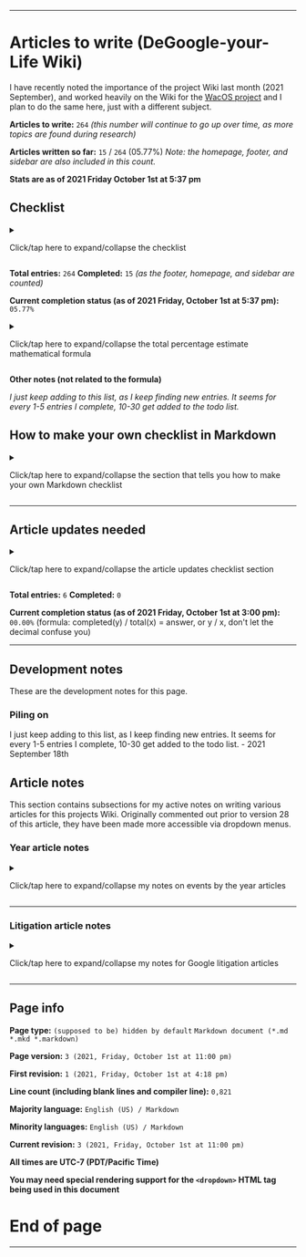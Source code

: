 
***

# Articles to write (DeGoogle-your-Life Wiki)

<!-- TODO ![]() What should the image be? !-->

I have recently noted the importance of the project Wiki last month (2021 September), and worked heavily on the Wiki for the [WacOS project](https://github.com/seanpm2001/WacOS/wiki/) and I plan to do the same here, just with a different subject.

<!-- This project has become a strong Apple Wiki, and it expands outside the scope of just WacOS. Articles should still be based on WacOS when possible, but also contain info on Apple - 2021 Saturday September 18th !-->

**Articles to write:** `264` _(this number will continue to go up over time, as more topics are found during research)_

**Articles written so far:** `15` / `264` (05.77%) _Note: the homepage, footer, and sidebar are also included in this count._

**Stats are as of 2021 Friday October 1st at 5:37 pm**

## Checklist

<details>
	<summary><p>Click/tap here to expand/collapse the checklist</p></summary>

* - [x] Home

* - [x] Footer

* - [x] Sidebar

* - [x] Project language file info

* - [x] Snapshot version control system

* - [ ] Image credits

* - [x] .TODO

* - [ ] Languages used

* - [ ] Firefox

* - [x] acid1

* - [x] acid2

* - [x] acid3

* - [ ] DuckDuckGo_Browser

* - [ ] Dennis Ritchie

* - [ ] YAML

* - [ ] XML

* - [ ] Google Litigation

* - [ ] Criticism of Google

* - [ ] Google LLC

* - [ ] Google Campus

* - [ ] History of Google

* - [ ] Google Slang

* - [ ] Google and privacy (1998-2009)

* - [ ] Google and privacy (2009-2013)

* - [ ] Google and privacy (2013-2021)

* - [x] 1998

* - [ ] 1999

* - [ ] 2000

* - [ ] 2001

* - [ ] 2002

* - [ ] 2003

* - [ ] 2004

* - [ ] 2005

* - [ ] 2006

* - [ ] 2007

* - [ ] 2008

* - [ ] 2009

* - [ ] 2010

* - [ ] 2011

* - [ ] 2012

* - [ ] 2013

* - [ ] 2014

* - [ ] 2015

* - [ ] 2016

* - [ ] 2017

* - [ ] 2018

* - [ ] 2019

* - [ ] 2020

* - [ ] 2021

* - [ ] Google Logo history

* - [ ] Don't be evil

* - [ ] Power Macintosh 5200 LC

* - [x] PRISM (Surveillance program)

* - [x] .TEMPLATE_Year

* - [ ] !Collection_list_of_Templates

* - [ ] !Collection_list_of_Collections

* - [ ] !All_Rules

* - [ ] Google website

* - [ ] Jargon

* - [ ] Glossary of Google terms

* - [ ] Google Emojis (see also: Emojipedia, etc.)

* - [ ] !Redirects (A page of redirects, such as Goggle, Chrome (without Google), etc.)

* - [ ] Seanpm2001 Google experience (2010-2018, 2018-2021)

* - [ ] List of Google services

* - [ ] XML

* - [ ] WideVine DRM

* - [ ] WideVine DRM (article)

* - [ ] DRM

* - [ ] Richard Stallman

* - [ ] Edward Snowden

* - [x] Google Chrome

* - [ ] Google Chromium

* - [ ] Google Chrome version history

* - [ ] Google Search

* - [ ] Google Plus

* - [ ] Google Swiffy

* - [ ] Corporate Memphis

* - [ ] ChromeOS

* - [ ] ChromiumOS

* - [ ] Google Fuchsia

* - [ ] Google Screaming ad

* - [ ] YouTube

* - [ ] Alternating from YouTube (article)

* - [ ] Spread Privacy (DuckDuckGo)

* - [ ] Scroogled (Microsoft)

* - [ ] AMP

* - [ ] Google Docs

* - [ ] Google Sheets

* - [ ] Google Slides

* - [ ] Google Drawings

* - [ ] Android version history

* - [ ] Android

* - [ ] Open Handset Alliance

* - [ ] Google Zero

* - [ ] Chromium

* - [ ] Ungoogled Chromium

* - [ ] FLoC (Federated Learning of Cohorts)

* - [ ] What the FLoC (article)

* - [ ] GMAIL

* - [ ] Google Account

* - [ ] Google Sites

* - [ ] Google Sites (Classic)

* - [ ] Google Sites ("new")

* - [ ] Google Hangouts

* - [x] KilledByGoogle

* - [ ] Google Chrome Dinosaur (include media)

* - [ ] ChromeBook

* - [ ] ChromeBase

* - [ ] ChromeBlet

* - [ ] ChromeBit

* - [ ] ChromeCast

* - [ ] Why you should stop using Google Chrome (article)

* - [ ] DeGoogled Android phone research (repo)

* - [ ] Google Duo

* - [ ] Android 1.1 (petit four)

* - [ ] Android 1.5 (cupcake)

* - [ ] Android 1.6 (donut)

* - [ ] Android 2.0 (eclair)

* - [ ] Android 2.1 (froyo)

* - [ ] Android 2.3 (Gingerbread)

* - [ ] Android 3.0 (Honeycomb)

* - [ ] Android 4.0 (Ice Cream Sandwich)

* - [ ] Android 4.1 (Jelly Bean)

* - [ ] Android 4.4 (Kitkat)

* - [ ] Android 5.0 (Lollipop)

* - [ ] Android 6.0 (Marshmallow)

* - [ ] Android 7.0 (Nougat)

* - [ ] Android 8.0 (Oreo)

* - [ ] Android 9.0 (Pie)

* - [ ] Android 10.0

* - [ ] Android 11.0

* - [ ] Android 12.0

* - [ ] Material design

* - [ ] Google trackers across the Internet

* - [ ] Google security

* - [ ] Google performance

* - [ ] Google security issues (article)

* - [ ] Google performance issues (article)

* - [ ] Google Octane

* - [ ] Blink (layout engine)

* - [ ] Google Classroom

* - [ ] Google Scholar

* - [ ] Google Translate

* - [ ] Google Allo

* - [ ] Google Video

* - [ ] WebM

* - [ ] WebP

* - [ ] Google Meet

* - [ ] Google Buzz

* - [ ] Google Play

* - [ ] Google Play Store

* - [ ] Google Play Books

* - [ ] Google Play movies

* - [ ] Google Play music

* - [ ] Android market

* - [ ] YouTube music

* - [ ] Google Books

* - [ ] Google Movies and TV

* - [ ] GBoard

* - [ ] Google Pixel (series)

* - [ ] Google Pixel 2

* - [ ] Google Pixel 3

* - [ ] Google Pixel 4

* - [ ] Google Pixel 5

* - [ ] Stagefright

* - [ ] Google Pay

* - [ ] Android Pay

* - [ ] Google China

* - [ ] Google Dragonfly

* - [ ] Google Maps

* - [ ] Google Streetview

* - [ ] Google Earth

* - [ ] Google Shopping

* - [ ] Google Glasses

* - [ ] Google Messages

* - [ ] VirusTotal

* - [ ] Gerrit

* - [ ] Google Bookmarks

* - [ ] Google Drive

* - [ ] Google Calendar

* - [ ] Google Photos

* - [ ] Google Forms

* - [ ] Google Analytics

* - [ ] Google One

* - [ ] Google Base

* - [ ] Google data centers

* - [ ] YouTube kids

* - [ ] YouTube hypocrisy

* - [ ] YouTube monetization issues

* - [ ] Google Search controversies

* - [ ] Google Go

* - [ ] Go! (programming language)

* - [ ] Google Dart

* - [ ] Google Flutter

* - [ ] Google Blockly

* - [ ] Google Images

* - [ ] Google Bazel

* - [ ] Google Calculator

* - [ ] Google Camera

* - [ ] Google Contacts

* - [ ] Google AdSense

* - [ ] YouTube creators studio

* - [ ] FitBit

* - [ ] Google Antitrust

* - [ ] Google Artificial Intelligence

* - [ ] ChromeBox

* - [ ] Google Assistant

* - [ ] Google Cardboard

* - [ ] Google Chrome web store

* - [ ] Google Censorship

* - [ ] Google Fi

* - [ ] Google Groups

* - [ ] Google Home

* - [ ] Google Keep

* - [ ] Google Nest

* - [ ] Google Stadia

* - [ ] Google Summer of Code

* - [ ] Google Survey Rewards

* - [ ] Tenor

* - [ ] Google Tensorflow

* - [ ] Google VPN

* - [ ] Google ReCaptcha

* - [ ] Rooting Android

* - [ ] LineageOS

* - [ ] GraphineOS

* - [ ] RemixOS

* - [ ] Android x86

* - [ ] BlueStacks

* - [ ] ReplicantOS

* - [ ] Google Watch

* - [ ] Google Search (article)

* - [ ] Hey Google Stop (article)

* - [ ] Google vs Sweden

* - [ ] Java (programming language)

* - [ ] Google reviews

* - [ ] Google Easter Eggs

* - [ ] Google Doodles

* - [x] 1984 (dystopia)

* - [ ] Larry Page

* - [ ] Susan Wojcicki

* - [ ] Alphabet Inc.

* - [ ] Alphabet Workers Union

* - [ ] Nothing to hide argument

* - [ ] Sergey Brin

* - [ ] Project Nightingale

* - [ ] Google Logo 2020 controversy

* - [ ] PewDiePie vs T-Series

* - [ ] PewDiePie

* - [ ] T-Series

* - [ ] YouTube Rewind 2011

* - [ ] YouTube Rewind 2012

* - [ ] YouTube Rewind 2013

* - [ ] YouTube Rewind 2014

* - [ ] YouTube Rewind 2015

* - [ ] YouTube Rewind 2016

* - [ ] YouTube Rewind 2017

* - [ ] YouTube Rewind 2018

* - [ ] YouTube Rewind 2019

* - [ ] YouTube Rewind 2020

* - [ ] Goobuntu

* - [ ] Google Chromium version history

* - [ ] Google Map Maker

* - [ ] Google Lens

* - [ ] DeGoogle

</details>

**Total entries:** `264` **Completed:** `15` _(as the footer, homepage, and sidebar are counted)_

**Current completion status (as of 2021 Friday, October 1st at 5:37 pm):** `05.77%`

<details>
	<summary><p>Click/tap here to expand/collapse the total percentage estimate mathematical formula</p></summary>

**Percent complete calculation formula:** `completed` `y` `/` `total` `x` _=_ `answer`, **or** `y` `/` `x`

( `completed` == `y` | `total` == `x` | `answer` == `sum` )

**Important notes:**

`don't let the decimal confuse you`

`don't divide x by y, instead divide y by x`

`if your calculator puts zeroes before the decimal, that is a normal calculator. Pretend that the number 10-99 comes after the 0, and once it passes 99.99, it goes to 100.00` (I don't know how to explain this better)

</details>

**Other notes (not related to the formula)**

_I just keep adding to this list, as I keep finding new entries. It seems for every 1-5 entries I complete, 10-30 get added to the todo list._

## How to make your own checklist in Markdown

<details>
	<summary><p>Click/tap here to expand/collapse the section that tells you how to make your own Markdown checklist</p></summary>

```markdown
- [ ]
```

is equal to:

- [ ]

```markdown
- [x]
```

is equal to:

- [x]

```markdown
- [ ] Foo

- [x] Bar
```

is equal to:

- [ ] Foo

- [x] Bar

Alternatively, this works:

```markdown
- [ ] Foo
- [x] Bar
```

Note the lack of a blank line between each box. I choose to add the blank line, as some of my markdown viewers (including the one on GitHub in some spots) have problems if I don't separate things with spaces, and will format like this:

```markdown
- [ ] Foo-[x] Bar
```

</details>

***

<!-- Notes 2021 Monday September 20th
https://github.com/seanpm2001/WacOS/blob/master/Graphics/MacWrite/MacWrite-software-icon.png
https://github.com/seanpm2001/WacOS/blob/master/Graphics/MacWrite/MacWrite-software-screenshot.png

Wacky OS Wack o's 
Start writing software for wacos
!-->

## Article updates needed

<details>
	<summary><p>Click/tap here to expand/collapse the article updates checklist section</p></summary>

> - [ ] All articles that don't have a article info footer need to be updated

> - [ ] Several articles need to be updated to include DeGoogle info alongside Google info

> - [ ] All year articles need lots of info on dates of events

> - [ ] Hardware articles need more info

> - [ ] Homepage needs an update to include graphics, improved links, and better info on the Wikis purpose and guidelines.

> - [ ] Find and include beta versions and beta software info for various Google software

</details>

**Total entries:** `6` **Completed:** `0`

**Current completion status (as of 2021 Friday, October 1st at 3:00 pm):** `00.00%` (formula: completed(y) / total(x) = answer, or y / x, don't let the decimal confuse you)

***

## Development notes

These are the development notes for this page.

<!-- ### Revision errors

<details>
	<summary>[Click/tap here to expand the list of revision errors for this page]</p></summary> 

</details> !-->

### Piling on

I just keep adding to this list, as I keep finding new entries. It seems for every 1-5 entries I complete, 10-30 get added to the todo list. - 2021 September 18th

## Article notes

This section contains subsections for my active notes on writing various articles for this projects Wiki. Originally commented out prior to version 28 of this article, they have been made more accessible via dropdown menus.

### Year article notes

<details>
	<summary><p>Click/tap here to expand/collapse my notes on events by the year articles</p></summary>

#### 1998

Notes need to be added here

#### 1999

Notes need to be added here

#### 2000

Notes need to be added here

#### 2001

Notes need to be added here

#### 2002

Notes need to be added here

#### 2003

Notes need to be added here

#### 2004

Notes need to be added here

#### 2005

Notes need to be added here

#### 2006

Notes need to be added here

#### 2007

Notes need to be added here

#### 2008

Notes need to be added here

#### 2009

Notes need to be added here

#### 2010

Notes need to be added here

#### 2011

Notes need to be added here

#### 2012

Notes need to be added here

#### 2013

Notes need to be added here

#### 2014

Notes need to be added here

#### 2015

Notes need to be added here

#### 2016

Notes need to be added here

#### 2017

Notes need to be added here

#### 2018

Notes need to be added here

#### 2019

Notes need to be added here

#### 2020

Notes need to be added here

# 2021

Notes need to be added here

</details>

***

### Litigation article notes

<details>
	<summary><p>Click/tap here to expand/collapse my notes for Google litigation articles</p></summary>

Litigation

Sweden (ungooglebar)

</details>

***

## Page info

**Page type:** `(supposed to be) hidden by default` `Markdown document (*.md *.mkd *.markdown)`

**Page version:** `3 (2021, Friday, October 1st at 11:00 pm)`

**First revision:** `1 (2021, Friday, October 1st at 4:18 pm)`

**Line count (including blank lines and compiler line):** `0,821`

**Majority language:** `English (US) / Markdown`

**Minority languages:** `English (US) / Markdown`

**Current revision:** `3 (2021, Friday, October 1st at 11:00 pm)`

**All times are UTC-7 (PDT/Pacific Time)**

**You may need special rendering support for the `<dropdown>` HTML tag being used in this document**

# End of page

***

